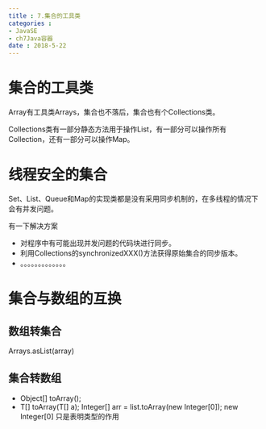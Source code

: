 ```yaml
---
title : 7.集合的工具类
categories : 
- JavaSE
- ch7Java容器
date : 2018-5-22
---
```


# 集合的工具类

Array有工具类Arrays，集合也不落后，集合也有个Collections类。

Collections类有一部分静态方法用于操作List，有一部分可以操作所有Collection，还有一部分可以操作Map。



# 线程安全的集合

Set、List、Queue和Map的实现类都是没有采用同步机制的，在多线程的情况下会有并发问题。

有一下解决方案

- 对程序中有可能出现并发问题的代码块进行同步。
- 利用Collections的synchronizedXXX()方法获得原始集合的同步版本。
- 。。。。。。。。。。。。。



# 集合与数组的互换

## 数组转集合

Arrays.asList(array)

## 集合转数组

- Object[] toArray();
- <T> T[] toArray(T[] a);  Integer[] arr = list.toArray(new Integer[0]);  new Integer[0] 只是表明类型的作用

